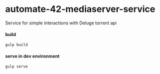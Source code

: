 # automate-42-mediaserver-service

Service for simple interactions with Deluge torrent api

#### build
```sh
gulp build
```

#### serve in dev environment
```sh
gulp serve
```
